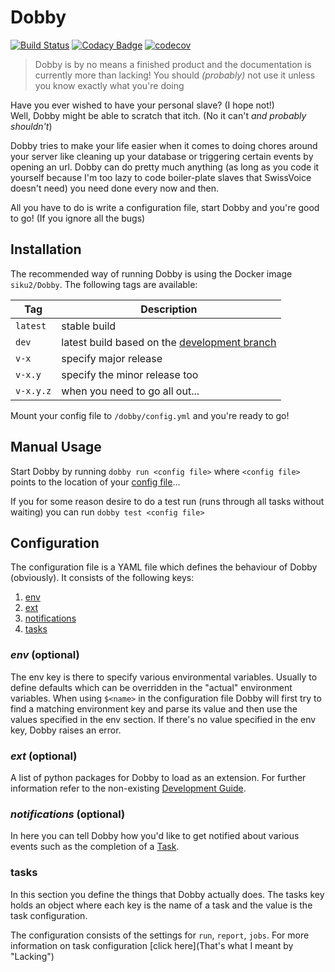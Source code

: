 # Dobby

[![Build Status](https://travis-ci.org/DeepSwissVoice/Dobby.svg?branch=master)](https://travis-ci.org/DeepSwissVoice/Dobby)
[![Codacy Badge](https://api.codacy.com/project/badge/Grade/7e86942ab7974dcbb95869b01565c27e)](https://www.codacy.com/app/siku2/Dobby?utm_source=github.com&amp;utm_medium=referral&amp;utm_content=DeepSwissVoice/Dobby&amp;utm_campaign=Badge_Grade)
[![codecov](https://codecov.io/gh/DeepSwissVoice/Dobby/branch/master/graph/badge.svg)](https://codecov.io/gh/DeepSwissVoice/Dobby)


> Dobby is by no means a finished product and the documentation is currently more than
lacking! You should *(probably)* not use it unless you know exactly what you're doing


Have you ever wished to have your personal slave? (I hope not!) <br>
Well, Dobby might be able to scratch that itch. (No it can't *and probably shouldn't*)

Dobby tries to make your life easier when it comes to doing chores around your server like
cleaning up your database or triggering certain events by opening an url.
Dobby can do pretty much anything (as long as you code it yourself because I'm too lazy to
code boiler-plate slaves that SwissVoice doesn't need) you need done every now and then.

All you have to do is write a configuration file, start Dobby and you're good to go!
(If you ignore all the bugs)


## Installation
The recommended way of running Dobby is using the Docker image `siku2/Dobby`.
The following tags are available:

|    Tag    |        Description        |
| --------- | ------------------------- |
| `latest`  | stable build
| `dev`     | latest build based on the [development branch](/DeepSwissVoice/Dobby/tree/development)
| `v-x`     | specify major release
| `v-x.y`   | specify the minor release too
| `v-x.y.z` | when you need to go all out...

Mount your config file to `/dobby/config.yml` and you're ready to go!


## Manual Usage
Start Dobby by running `dobby run <config file>`
where `<config file>` points to the location of your [config file](#configuration)...

If you for some reason desire to do a test run (runs through all tasks without waiting)
you can run `dobby test <config file>`

## Configuration
The configuration file is a YAML file which defines the behaviour of Dobby (obviously).
It consists of the following keys:

1. [env](#env-optional)
2. [ext](#ext-optional)
3. [notifications](#notifications-optional)
4. [tasks](#tasks)

### *env* (optional)
The env key is there to specify various environmental variables.
Usually to define defaults which can be overridden in the "actual" environment variables.
When using `$<name>` in the configuration file Dobby will first try
to find a matching environment key and parse its value and then use the values
specified in the env section.
If there's no value specified in the env key, Dobby raises an error.

### *ext* (optional)
A list of python packages for Dobby to load as an extension. For further information refer to the non-existing [Development Guide]().

### *notifications* (optional)
In here you can tell Dobby how you'd like to get notified about various events such as the completion of a [Task](#tasks).

### tasks
In this section you define the things that Dobby actually does.
The tasks key holds an object where each key is the name of a task and the value is the task configuration.

The configuration consists of the settings for `run`, `report`, `jobs`.
For more information on task configuration [click here](That's what I meant by "Lacking")


